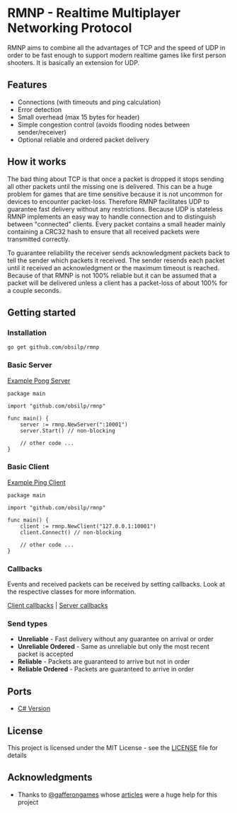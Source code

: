 # RMNP - Realtime Multiplayer Networking Protocol

RMNP aims to combine all the advantages of TCP and the speed of UDP in order to be fast enough to support
modern realtime games like first person shooters. It is basically an extension for UDP.

## Features

- Connections (with timeouts and ping calculation)
- Error detection
- Small overhead (max 15 bytes for header)
- Simple congestion control (avoids flooding nodes between sender/receiver)
- Optional reliable and ordered packet delivery

## How it works

The bad thing about TCP is that once a packet is dropped it stops sending all other packets until the missing one is delivered.
This can be a huge problem for games that are time sensitive because it is not uncommon for devices to encounter
packet-loss. Therefore RMNP facilitates UDP to guarantee fast delivery without any restrictions. Because UDP is stateless
RMNP implements an easy way to handle connection and to distinguish between "connected" clients. Every packet contains a small
header mainly containing a CRC32 hash to ensure that all received packets were transmitted correctly.

To guarantee reliability the receiver sends acknowledgment packets back to tell the sender which packets it received. The sender
resends each packet until it received an acknowledgment or the maximum timeout is reached. Because of that RMNP is not 100% reliable
but it can be assumed that a packet will be delivered unless a client has a packet-loss of about 100% for a couple seconds.

## Getting started

### Installation

```
go get github.com/obsilp/rmnp
```

### Basic Server

[Example Pong Server](example/server.go)

```golang
package main

import "github.com/obsilp/rmnp"

func main() {
	server := rmnp.NewServer(":10001")
	server.Start() // non-blocking

	// other code ...
}
```

### Basic Client

[Example Ping Client](example/client.go)

```golang
package main

import "github.com/obsilp/rmnp"

func main() {
	client := rmnp.NewClient("127.0.0.1:10001")
	client.Connect() // non-blocking

	// other code ...
}
```

### Callbacks

Events and received packets can be received by setting callbacks. Look at the respective classes for more
information.

[Client callbacks](client.go) | [Server callbacks](server.go)

### Send types

- **Unreliable** - Fast delivery without any guarantee on arrival or order
- **Unreliable Ordered** - Same as unreliable but only the most recent packet is accepted
- **Reliable** - Packets are guaranteed to arrive but not in order
- **Reliable Ordered** - Packets are guaranteed to arrive in order

## Ports
- [C# Version](https://github.com/obsilp/rmnp-csharp)

## License

This project is licensed under the MIT License - see the [LICENSE](LICENSE) file for details

## Acknowledgments

- Thanks to [@gafferongames](https://github.com/gafferongames) whose [articles](https://gafferongames.com/tags/networking)
were a huge help for this project
